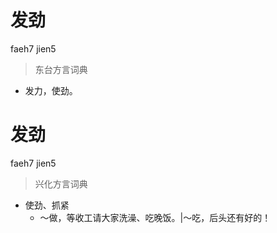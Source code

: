 # 发劲
faeh7 jien5
> 东台方言词典
- 发力，使劲。

# 发劲
faeh7 jien5
> 兴化方言词典
- 使劲、抓紧
  - ～做，等收工请大家洗澡、吃晚饭。|～吃，后头还有好的！
